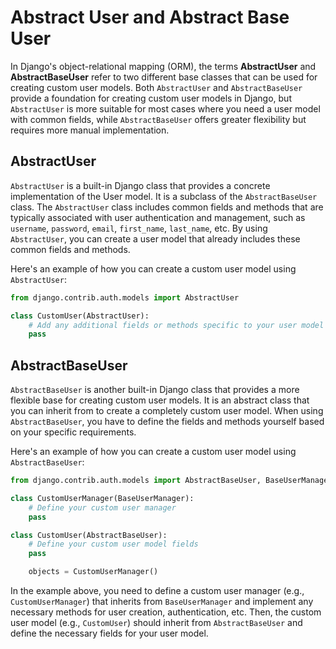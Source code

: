 # Abstract User and Abstract Base User

In Django's object-relational mapping (ORM), the terms **AbstractUser** and **AbstractBaseUser** refer to two different base classes that can be used for creating custom user models. Both `AbstractUser` and `AbstractBaseUser` provide a foundation for creating custom user models in Django, but `AbstractUser` is more suitable for most cases where you need a user model with common fields, while `AbstractBaseUser` offers greater flexibility but requires more manual implementation.

## AbstractUser

`AbstractUser` is a built-in Django class that provides a concrete implementation of the User model. It is a subclass of the `AbstractBaseUser` class. The `AbstractUser` class includes common fields and methods that are typically associated with user authentication and management, such as `username`, `password`, `email`, `first_name`, `last_name`, etc. By using `AbstractUser`, you can create a user model that already includes these common fields and methods.

Here's an example of how you can create a custom user model using `AbstractUser`:

```python
from django.contrib.auth.models import AbstractUser

class CustomUser(AbstractUser):
    # Add any additional fields or methods specific to your user model
    pass
```

## AbstractBaseUser

`AbstractBaseUser` is another built-in Django class that provides a more flexible base for creating custom user models. It is an abstract class that you can inherit from to create a completely custom user model. When using `AbstractBaseUser`, you have to define the fields and methods yourself based on your specific requirements.

Here's an example of how you can create a custom user model using `AbstractBaseUser`:

```python
from django.contrib.auth.models import AbstractBaseUser, BaseUserManager

class CustomUserManager(BaseUserManager):
    # Define your custom user manager
    pass

class CustomUser(AbstractBaseUser):
    # Define your custom user model fields
    pass

    objects = CustomUserManager()
```

In the example above, you need to define a custom user manager (e.g., `CustomUserManager`) that inherits from `BaseUserManager` and implement any necessary methods for user creation, authentication, etc. Then, the custom user model (e.g., `CustomUser`) should inherit from `AbstractBaseUser` and define the necessary fields for your user model.